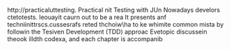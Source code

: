 
http://practicaluttesting.
Practical nit Testing with JUn
Nowadays develors ctetotests. leouayit  caurn out to be a rea
It presents anf techniinittrscs.cussesrafs reted thchoiw\ha to ke whimite common mista by followin the Tesiven Development (TDD) approac Evetopic discussein theook  illdth codexa, and each chapter is accompanib













